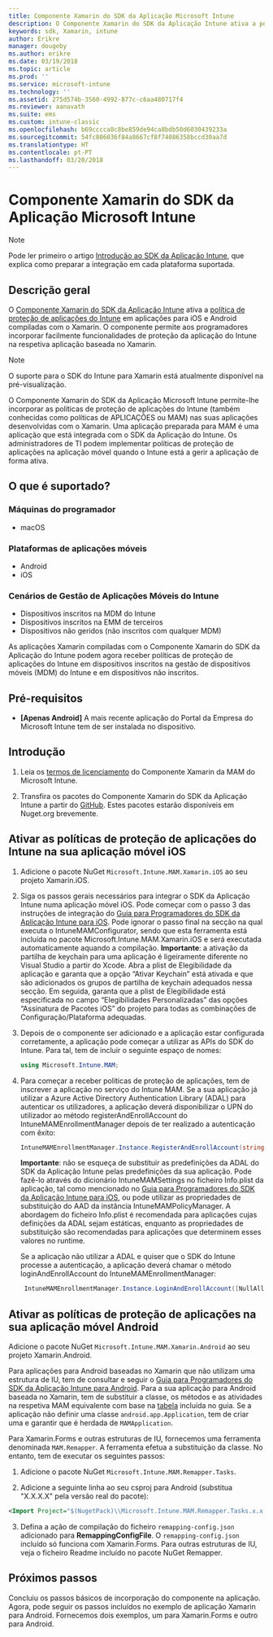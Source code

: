 ```yaml
---
title: Componente Xamarin do SDK da Aplicação Microsoft Intune
description: O Componente Xamarin do SDK da Aplicação Intune ativa a política de proteção de aplicações do Intune em aplicações para iOS e Android compiladas com o Xamarin.
keywords: sdk, Xamarin, intune
author: Erikre
manager: dougeby
ms.author: erikre
ms.date: 03/19/2018
ms.topic: article
ms.prod: ''
ms.service: microsoft-intune
ms.technology: ''
ms.assetid: 275d574b-3560-4992-877c-c6aa480717f4
ms.reviewer: aanavath
ms.suite: ems
ms.custom: intune-classic
ms.openlocfilehash: b69cccca8c8be859de94ca8bdb50d6030439233a
ms.sourcegitcommit: 54fc806036f84a8667cf8f74086358bccd30aa7d
ms.translationtype: HT
ms.contentlocale: pt-PT
ms.lasthandoff: 03/20/2018
---
```

# <a name="microsoft-intune-app-sdk-xamarin-component"></a>Componente Xamarin do SDK da Aplicação Microsoft Intune

> [!NOTE]
> Pode ler primeiro o artigo [Introdução ao SDK da Aplicação Intune](app-sdk-get-started.md), que explica como preparar a integração em cada plataforma suportada.

## <a name="overview"></a>Descrição geral
O [Componente Xamarin do SDK da Aplicação Intune](https://github.com/msintuneappsdk/intune-app-sdk-xamarin) ativa a [política de proteção de aplicações do Intune](/intune-classic/deploy-use/protect-app-data-using-mobile-app-management-policies-with-microsoft-intune) em aplicações para iOS e Android compiladas com o Xamarin. O componente permite aos programadores incorporar facilmente funcionalidades de proteção da aplicação do Intune na respetiva aplicação baseada no Xamarin.

> [!NOTE]
> O suporte para o SDK do Intune para Xamarin está atualmente disponível na pré-visualização. 

O Componente Xamarin do SDK da Aplicação Microsoft Intune permite-lhe incorporar as políticas de proteção de aplicações do Intune (também conhecidas como políticas de APLICAÇÕES ou MAM) nas suas aplicações desenvolvidas com o Xamarin. Uma aplicação preparada para MAM é uma aplicação que está integrada com o SDK da Aplicação do Intune. Os administradores de TI podem implementar políticas de proteção de aplicações na aplicação móvel quando o Intune está a gerir a aplicação de forma ativa.

## <a name="whats-supported"></a>O que é suportado?

### <a name="developer-machines"></a>Máquinas do programador
* macOS


### <a name="mobile-app-platforms"></a>Plataformas de aplicações móveis
* Android
* iOS


### <a name="intune-mobile-application-management-scenarios"></a>Cenários de Gestão de Aplicações Móveis do Intune

* Dispositivos inscritos na MDM do Intune
* Dispositivos inscritos na EMM de terceiros
* Dispositivos não geridos (não inscritos com qualquer MDM)

As aplicações Xamarin compiladas com o Componente Xamarin do SDK da Aplicação do Intune podem agora receber políticas de proteção de aplicações do Intune em dispositivos inscritos na gestão de dispositivos móveis (MDM) do Intune e em dispositivos não inscritos.

## <a name="prerequisites"></a>Pré-requisitos

* **[Apenas Android]** A mais recente aplicação do Portal da Empresa do Microsoft Intune tem de ser instalada no dispositivo.

## <a name="get-started"></a>Introdução

1. Leia os [termos de licenciamento](https://github.com/msintuneappsdk/intune-app-sdk-xamarin/blob/master/Microsoft%20License%20Terms%20Intune%20App%20SDK%20Xamarin%20Component.pdf) do Componente Xamarin da MAM do Microsoft Intune.

2.  Transfira os pacotes do Componente Xamarin do SDK da Aplicação Intune a partir do [GitHub](https://github.com/msintuneappsdk/intune-app-sdk-xamarin). Estes pacotes estarão disponíveis em Nuget.org brevemente.  

## <a name="enabling-intune-app-protection-polices-in-your-ios-mobile-app"></a>Ativar as políticas de proteção de aplicações do Intune na sua aplicação móvel iOS
1. Adicione o pacote NuGet `Microsoft.Intune.MAM.Xamarin.iOS` ao seu projeto Xamarin.iOS.
2.  Siga os passos gerais necessários para integrar o SDK da Aplicação Intune numa aplicação móvel iOS. Pode começar com o passo 3 das instruções de integração do [Guia para Programadores do SDK da Aplicação Intune para iOS](app-sdk-ios.md#build-the-sdk-into-your-mobile-app). Pode ignorar o passo final na secção na qual executa o IntuneMAMConfigurator, sendo que esta ferramenta está incluída no pacote Microsoft.Intune.MAM.Xamarin.iOS e será executada automaticamente aquando a compilação.
    **Importante**: a ativação da partilha de keychain para uma aplicação é ligeiramente diferente no Visual Studio a partir do Xcode. Abra a plist de Elegibilidade da aplicação e garanta que a opção “Ativar Keychain” está ativada e que são adicionados os grupos de partilha de keychain adequados nessa secção. Em seguida, garanta que a plist de Elegibilidade está especificada no campo “Elegibilidades Personalizadas” das opções “Assinatura de Pacotes iOS” do projeto para todas as combinações de Configuração/Plataforma adequadas.
3.  Depois de o componente ser adicionado e a aplicação estar configurada corretamente, a aplicação pode começar a utilizar as APIs do SDK do Intune. Para tal, tem de incluir o seguinte espaço de nomes:

      ```csharp
      using Microsoft.Intune.MAM;
      ```
4. Para começar a receber políticas de proteção de aplicações, tem de inscrever a aplicação no serviço do Intune MAM. Se a sua aplicação já utilizar a Azure Active Directory Authentication Library (ADAL) para autenticar os utilizadores, a aplicação deverá disponibilizar o UPN do utilizador ao método registerAndEnrollAccount do IntuneMAMEnrollmentManager depois de ter realizado a autenticação com êxito:
      ```csharp
      IntuneMAMEnrollmentManager.Instance.RegisterAndEnrollAccount(string identity);
      ```
      **Importante**: não se esqueça de substituir as predefinições da ADAL do SDK da Aplicação Intune pelas predefinições da sua aplicação. Pode fazê-lo através do dicionário IntuneMAMSettings no ficheiro Info.plist da aplicação, tal como mencionado no [Guia para Programadores do SDK da Aplicação Intune para iOS](app-sdk-ios.md#configure-settings-for-the-intune-app-sdk), ou pode utilizar as propriedades de substituição do AAD da instância IntuneMAMPolicyManager. A abordagem do ficheiro Info.plist é recomendada para aplicações cujas definições da ADAL sejam estáticas, enquanto as propriedades de substituição são recomendadas para aplicações que determinem esses valores no runtime. 
      
      Se a aplicação não utilizar a ADAL e quiser que o SDK do Intune processe a autenticação, a aplicação deverá chamar o método loginAndEnrollAccount do IntuneMAMEnrollmentManager:
      ```csharp
       IntuneMAMEnrollmentManager.Instance.LoginAndEnrollAccount([NullAllowed] string identity);
      ```

## <a name="enabling-app-protection-policies-in-your-android-mobile-app"></a>Ativar as políticas de proteção de aplicações na sua aplicação móvel Android
Adicione o pacote NuGet `Microsoft.Intune.MAM.Xamarin.Android` ao seu projeto Xamarin.Android.

Para aplicações para Android baseadas no Xamarin que não utilizam uma estrutura de IU, tem de consultar e seguir o [Guia para Programadores do SDK da Aplicação Intune para Android](app-sdk-android.md). Para a sua aplicação para Android baseada no Xamarin, tem de substituir a classe, os métodos e as atividades na respetiva MAM equivalente com base na [tabela](app-sdk-android.md#replace-classes-methods-and-activities-with-their-mam-equivalent) incluída no guia. Se a aplicação não definir uma classe `android.app.Application`, tem de criar uma e garantir que é herdada de `MAMApplication`.

Para Xamarin.Forms e outras estruturas de IU, fornecemos uma ferramenta denominada `MAM.Remapper`. A ferramenta efetua a substituição da classe. No entanto, tem de executar os seguintes passos:

1.  Adicione o pacote NuGet `Microsoft.Intune.MAM.Remapper.Tasks`.

2.  Adicione a seguinte linha ao seu csproj para Android (substitua "X.X.X.X" pela versão real do pacote):
  ```xml
 <Import Project="$(NugetPack)\\Microsoft.Intune.MAM.Remapper.Tasks.x.x.x.x\\build\\MonoAndroid10\\Microsoft.Intune.MAM.Remapper.targets" />
  ```

3.  Defina a ação de compilação do ficheiro `remapping-config.json` adicionado para **RemappingConfigFile**. O `remapping-config.json` incluído só funciona com Xamarin.Forms. Para outras estruturas de IU, veja o ficheiro Readme incluído no pacote NuGet Remapper.

## <a name="next-steps"></a>Próximos passos

Concluiu os passos básicos de incorporação do componente na aplicação. Agora, pode seguir os passos incluídos no exemplo de aplicação Xamarin para Android. Fornecemos dois exemplos, um para Xamarin.Forms e outro para Android.
